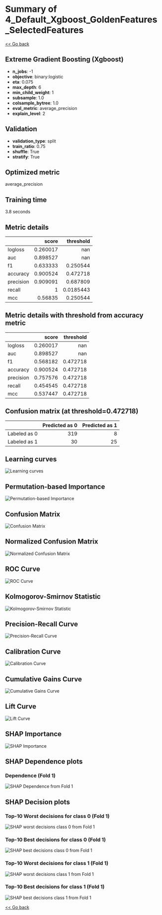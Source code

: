 # Summary of 4_Default_Xgboost_GoldenFeatures_SelectedFeatures

[<< Go back](../README.md)


## Extreme Gradient Boosting (Xgboost)
- **n_jobs**: -1
- **objective**: binary:logistic
- **eta**: 0.075
- **max_depth**: 6
- **min_child_weight**: 1
- **subsample**: 1.0
- **colsample_bytree**: 1.0
- **eval_metric**: average_precision
- **explain_level**: 2

## Validation
 - **validation_type**: split
 - **train_ratio**: 0.75
 - **shuffle**: True
 - **stratify**: True

## Optimized metric
average_precision

## Training time

3.8 seconds

## Metric details
|           |    score |   threshold |
|:----------|---------:|------------:|
| logloss   | 0.260017 | nan         |
| auc       | 0.898527 | nan         |
| f1        | 0.633333 |   0.250544  |
| accuracy  | 0.900524 |   0.472718  |
| precision | 0.909091 |   0.687809  |
| recall    | 1        |   0.0185443 |
| mcc       | 0.56835  |   0.250544  |


## Metric details with threshold from accuracy metric
|           |    score |   threshold |
|:----------|---------:|------------:|
| logloss   | 0.260017 |  nan        |
| auc       | 0.898527 |  nan        |
| f1        | 0.568182 |    0.472718 |
| accuracy  | 0.900524 |    0.472718 |
| precision | 0.757576 |    0.472718 |
| recall    | 0.454545 |    0.472718 |
| mcc       | 0.537447 |    0.472718 |


## Confusion matrix (at threshold=0.472718)
|              |   Predicted as 0 |   Predicted as 1 |
|:-------------|-----------------:|-----------------:|
| Labeled as 0 |              319 |                8 |
| Labeled as 1 |               30 |               25 |

## Learning curves
![Learning curves](learning_curves.png)

## Permutation-based Importance
![Permutation-based Importance](permutation_importance.png)
## Confusion Matrix

![Confusion Matrix](confusion_matrix.png)


## Normalized Confusion Matrix

![Normalized Confusion Matrix](confusion_matrix_normalized.png)


## ROC Curve

![ROC Curve](roc_curve.png)


## Kolmogorov-Smirnov Statistic

![Kolmogorov-Smirnov Statistic](ks_statistic.png)


## Precision-Recall Curve

![Precision-Recall Curve](precision_recall_curve.png)


## Calibration Curve

![Calibration Curve](calibration_curve_curve.png)


## Cumulative Gains Curve

![Cumulative Gains Curve](cumulative_gains_curve.png)


## Lift Curve

![Lift Curve](lift_curve.png)



## SHAP Importance
![SHAP Importance](shap_importance.png)

## SHAP Dependence plots

### Dependence (Fold 1)
![SHAP Dependence from Fold 1](learner_fold_0_shap_dependence.png)

## SHAP Decision plots

### Top-10 Worst decisions for class 0 (Fold 1)
![SHAP worst decisions class 0 from Fold 1](learner_fold_0_shap_class_0_worst_decisions.png)
### Top-10 Best decisions for class 0 (Fold 1)
![SHAP best decisions class 0 from Fold 1](learner_fold_0_shap_class_0_best_decisions.png)
### Top-10 Worst decisions for class 1 (Fold 1)
![SHAP worst decisions class 1 from Fold 1](learner_fold_0_shap_class_1_worst_decisions.png)
### Top-10 Best decisions for class 1 (Fold 1)
![SHAP best decisions class 1 from Fold 1](learner_fold_0_shap_class_1_best_decisions.png)

[<< Go back](../README.md)
